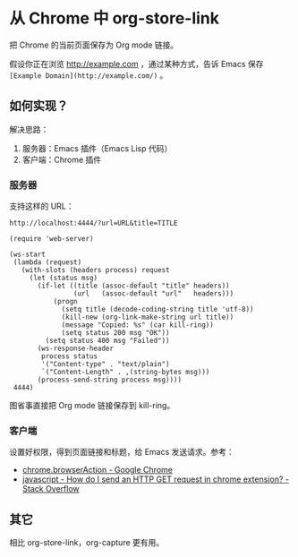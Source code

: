 # 从 Chrome 中 org-store-link

把 Chrome 的当前页面保存为 Org mode 链接。

假设你正在浏览 http://example.com ，通过某种方式，告诉 Emacs 保存 `[Example Domain](http://example.com/)` 。

## 如何实现？

解决思路：

1. 服务器：Emacs 插件（Emacs Lisp 代码）
2. 客户端：Chrome 插件

### 服务器

支持这样的 URL：

    http://localhost:4444/?url=URL&title=TITLE

``` emacs-lisp
(require 'web-server)

(ws-start
 (lambda (request)
   (with-slots (headers process) request
     (let (status msg)
       (if-let ((title (assoc-default "title" headers))
                (url   (assoc-default "url"   headers)))
           (progn
             (setq title (decode-coding-string title 'utf-8))
             (kill-new (org-link-make-string url title))
             (message "Copied: %s" (car kill-ring))
             (setq status 200 msg "OK"))
         (setq status 400 msg "Failed"))
       (ws-response-header
        process status
        '("Content-type" . "text/plain")
        `("Content-Length" . ,(string-bytes msg)))
       (process-send-string process msg))))
 4444)

```

图省事直接把 Org mode 链接保存到 kill-ring。

### 客户端

设置好权限，得到页面链接和标题，给 Emacs 发送请求。参考：

- [chrome.browserAction - Google Chrome](https://developer.chrome.com/extensions/browserAction)
- [javascript - How do I send an HTTP GET request in chrome extension? - Stack Overflow](https://stackoverflow.com/questions/25107774/how-do-i-send-an-http-get-request-in-chrome-extension)

## 其它

相比 org-store-link，org-capture 更有用。
